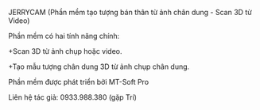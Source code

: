 JERRYCAM (Phần mềm tạo tượng bán thân từ ảnh chân dung - Scan 3D từ Video)

Phần mềm có hai tính năng chính:

   +Scan 3D từ ảnh chụp hoặc video. 
   
   
   +Tạo mẫu tượng chân dung 3D từ ảnh chụp chân dung.

Phần mềm được phát triển bởi MT-Soft Pro

Liên hệ tác giả: 0933.988.380 (gặp Trí)
